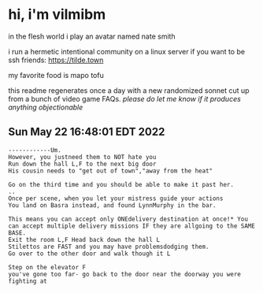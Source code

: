 # hi, i'm vilmibm

in the flesh world i play an avatar named nate smith

i run a hermetic intentional community on a linux server if you want to be ssh friends: https://tilde.town

my favorite food is mapo tofu

this readme regenerates once a day with a new randomized sonnet cut up from a bunch of video game FAQs.
_please do let me know if it produces anything objectionable_

## Sun May 22 16:48:01 EDT 2022

    ------------Um.
    However, you justneed them to NOT hate you
    Run down the hall L,F to the next big door
    His cousin needs to "get out of town","away from the heat"
    
    Go on the third time and you should be able to make it past her.
    ..
    Once per scene, when you let your mistress guide your actions
    You land on Basra instead, and found LynnMurphy in the bar.
    
    This means you can accept only ONEdelivery destination at once!* You can accept multiple delivery missions IF they are allgoing to the SAME BASE.
    Exit the room L,F Head back down the hall L
    Stilettos are FAST and you may have problemsdodging them.
    Go over to the other door and walk though it L
    
    Step on the elevator F
    you've gone too far- go back to the door near the doorway you were fighting at
